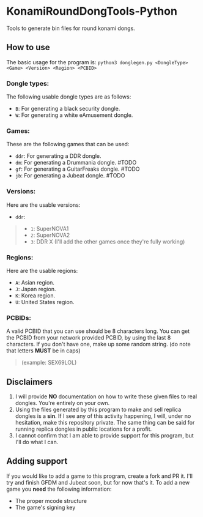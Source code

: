 # KonamiRoundDongTools-Python
 Tools to generate bin files for round konami dongs. 

## How to use
The basic usage for the program is:
`` python3 donglegen.py <DongleType> <Game> <Version> <Region> <PCBID> ``

### Dongle types:
The following usable dongle types are as follows:
- `B`: For generating a black security dongle.
- `W`: For generating a white eAmusement dongle.

### Games:
These are the following games that can be used:
- `ddr`: For generating a DDR dongle.
- `dm`: For generating a Drummania dongle. #TODO
- `gf`: For generating a GuitarFreaks dongle. #TODO
- `jb`: For generating a Jubeat dongle. #TODO

### Versions:
Here are the usable versions:
- `ddr`:
> - `1`: SuperNOVA1
> - `2`: SuperNOVA2
> - `3`: DDR X
(I'll add the other games once they're fully working)

### Regions:
Here are the usable regions:
- `A`: Asian region.
- `J`: Japan region.
- `K`: Korea region.
- `U`: United States region.

### PCBIDs:
A valid PCBID that you can use should be 8 characters long.
You can get the PCBID from your network provided PCBID, by using the last 8 characters.
If you don't have one, make up some random string. (do note that letters **MUST** be in caps)
> (example: SEX69LOL)


## Disclaimers

1. I will provide **NO** documentation on how to write these given files to real dongles. You're entirely on your own.
2. Using the files generated by this program to make and sell replica dongles is a **sin**. If I see any of this activity happening, I will, under no hesitation, make this repository private. The same thing can be said for running replica dongles in public locations for a profit.
3. I cannot confirm that I am able to provide support for this program, but I'll do what I can.

## Adding support
If you would like to add a game to this program, create a fork and PR it. I'll try and finish GFDM and Jubeat soon, but for now that's it.
To add a new game you **need** the following information:
- The proper mcode structure
- The game's signing key
